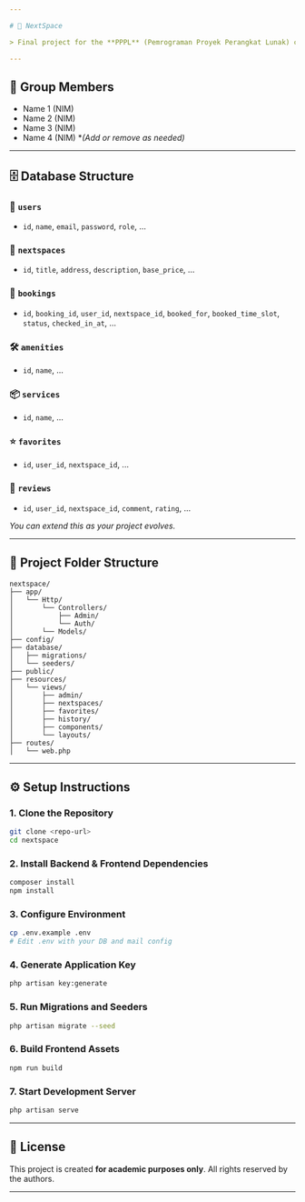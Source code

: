 ```yaml
---

# 🧠 NextSpace

> Final project for the **PPPL** (Pemrograman Proyek Perangkat Lunak) course.

---
```


## 👥 Group Members

* Name 1 (NIM)
* Name 2 (NIM)
* Name 3 (NIM)
* Name 4 (NIM)
  \**(Add or remove as needed)*

---

## 🗄️ Database Structure

### 🔐 `users`

* `id`, `name`, `email`, `password`, `role`, ...

### 🏢 `nextspaces`

* `id`, `title`, `address`, `description`, `base_price`, ...

### 📅 `bookings`

* `id`, `booking_id`, `user_id`, `nextspace_id`, `booked_for`, `booked_time_slot`, `status`, `checked_in_at`, ...

### 🛠️ `amenities`

* `id`, `name`, ...

### 📦 `services`

* `id`, `name`, ...

### ⭐ `favorites`

* `id`, `user_id`, `nextspace_id`, ...

### 📝 `reviews`

* `id`, `user_id`, `nextspace_id`, `comment`, `rating`, ...

*You can extend this as your project evolves.*

---

## 📁 Project Folder Structure

```
nextspace/
├── app/
│   └── Http/
│       └── Controllers/
│           ├── Admin/
│           └── Auth/
│       └── Models/
├── config/
├── database/
│   ├── migrations/
│   └── seeders/
├── public/
├── resources/
│   └── views/
│       ├── admin/
│       ├── nextspaces/
│       ├── favorites/
│       ├── history/
│       ├── components/
│       └── layouts/
├── routes/
│   └── web.php
```

---

## ⚙️ Setup Instructions

### 1. Clone the Repository

```bash
git clone <repo-url>
cd nextspace
```

### 2. Install Backend & Frontend Dependencies

```bash
composer install
npm install
```

### 3. Configure Environment

```bash
cp .env.example .env
# Edit .env with your DB and mail config
```

### 4. Generate Application Key

```bash
php artisan key:generate
```

### 5. Run Migrations and Seeders

```bash
php artisan migrate --seed
```

### 6. Build Frontend Assets

```bash
npm run build
```

### 7. Start Development Server

```bash
php artisan serve
```

---

## 📄 License

This project is created **for academic purposes only**.
All rights reserved by the authors.

---
